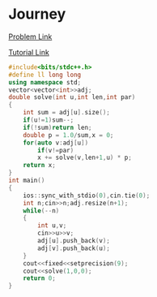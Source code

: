 # Journey

[Problem Link](https://codeforces.com/problemset/problem/839/C)

[Tutorial Link](https://codeforces.com/blog/entry/53815)

```cpp
#include<bits/stdc++.h>
#define ll long long
using namespace std;
vector<vector<int>>adj;
double solve(int u,int len,int par)
{
    int sum = adj[u].size();
    if(u!=1)sum--;
    if(!sum)return len;
    double p = 1.0/sum,x = 0;
    for(auto v:adj[u])
        if(v!=par)
        x += solve(v,len+1,u) * p;
    return x;
}
int main()
{
    ios::sync_with_stdio(0),cin.tie(0);
    int n;cin>>n;adj.resize(n+1);
    while(--n)
    {
        int u,v;
        cin>>u>>v;
        adj[u].push_back(v);
        adj[v].push_back(u);
    }
    cout<<fixed<<setprecision(9);
    cout<<solve(1,0,0);
    return 0;
}
```
